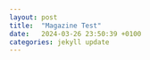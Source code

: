 ```yaml
---
layout: post
title:  "Magazine Test"
date:   2024-03-26 23:50:39 +0100
categories: jekyll update
---
```


<!DOCTYPE html>
<html lang="en">
<head>
    <meta charset="UTF-8">
    <meta name="viewport" content="width=device-width, initial-scale=1.0">
    <title>Magazine Style Layout</title>
    <style>
        .container {
            display: flex;
            justify-content: space-between;
            margin: 20px auto;
            max-width: 1200px;
        }

        .column {
            flex: 1;
            margin-right: 20px;
        }

        .column:last-child {
            margin-right: 0;
        }

        .column figure {
            margin-bottom: 20px;
        }

        @media (max-width: 768px) {
            .container {
                flex-direction: column;
            }

            .column {
                margin-right: 0;
                margin-bottom: 20px;
            }
        }
    </style>
</head>
<body>
    <div class="container">
        <div class="column">
            <h2>Column 1</h2>
            <p>
Lorem ipsum dolor sit amet, consectetur adipiscing elit. Praesent in malesuada magna, non faucibus augue. Fusce at lacus id dolor molestie malesuada. Nam aliquam turpis porta fermentum volutpat. Cras lobortis diam lorem, id aliquam ante sagittis a. Sed cursus ut velit nec sagittis. Etiam congue eu libero at egestas. Nunc ornare in felis nec placerat.

Nullam lacinia rhoncus eleifend. Nam quis purus risus. Mauris eget vulputate nisi, at aliquet ipsum. Nunc id ex quam. Sed finibus arcu a libero fermentum luctus. Sed eu condimentum sapien. Pellentesque sed sem ac erat finibus faucibus id accumsan dui. Cras aliquam mauris non neque luctus aliquet. Nunc congue ex sit amet metus bibendum sodales. Integer sodales eros eget neque luctus, ut rutrum nulla condimentum. Integer volutpat neque eget elementum iaculis. Aliquam vel aliquam quam. Mauris et mauris nec lectus sagittis porttitor et non ipsum. Curabitur tempor mi risus. Nam sagittis purus vel iaculis aliquam. Fusce eget eleifend est.</p>
            <iframe src="/output.html" width="100%" height="300px"></iframe>
        </div>
        <div class="column">
            <h2>Column 2</h2>
            <p>Vestibulum luctus nulla ac massa venenatis, eu tristique nisl porta. Nulla ut risus nisi. Vestibulum quis mauris neque. Vestibulum feugiat laoreet lacus eu semper. Proin fringilla tempus libero, non posuere libero blandit a. Sed gravida lacinia feugiat. Curabitur non imperdiet urna, a dignissim mi. In sem nulla, semper sit amet libero et, vestibulum rhoncus leo. Duis vitae consequat magna. Phasellus vel ultricies nulla. Duis aliquam mollis molestie. Morbi volutpat risus in turpis maximus vulputate. Praesent et maximus massa, a facilisis purus. Vivamus vestibulum arcu in erat accumsan, vitae commodo purus mollis. Vivamus ullamcorper ligula tincidunt neque hendrerit, at eleifend sapien porttitor.

Sed rhoncus, libero ac ullamcorper varius, nunc lorem condimentum ante, ut iaculis est lacus at felis. Duis luctus mauris at est efficitur lacinia. Sed rutrum vel nisl ac pulvinar. Phasellus dapibus massa id diam gravida, eget eleifend odio ultrices. Donec blandit libero ut nisi volutpat porttitor. Pellentesque erat nunc, luctus id maximus lacinia, interdum et diam. Praesent dapibus mauris ipsum, vitae bibendum quam tempus vitae. Cras a lectus a odio dapibus iaculis. Phasellus consectetur velit ultricies purus scelerisque, non finibus sem mollis. Suspendisse quis tellus mi.</p>
            <iframe src="/output.html" width="100%" height="300px"></iframe>
        </div>
        <div class="column">
            <h2>Column 3</h2>
            <p>Cras interdum nec erat sit amet elementum. Aliquam mattis urna in nisl elementum euismod. Donec in varius eros, volutpat pulvinar nibh. Praesent a blandit justo. Vivamus nec sapien metus. Aenean sem purus, semper nec laoreet ac, sollicitudin vitae libero. Nullam tincidunt leo non dignissim fermentum. Lorem ipsum dolor sit amet, consectetur adipiscing elit. Integer vel lacinia augue, in sollicitudin lectus. Curabitur sit amet leo egestas, laoreet velit interdum, volutpat neque. Suspendisse interdum nulla sit amet enim vulputate, eu tincidunt est pulvinar. Vestibulum egestas facilisis mauris. Aenean facilisis viverra tristique. Nam in lorem eleifend, viverra urna eget, mollis mauris. Donec eget mauris in est elementum auctor accumsan faucibus nulla.</p>
            <iframe src="/output.html" width="100%" height="300px"></iframe>
        </div>
    </div>
</body>
</html>

